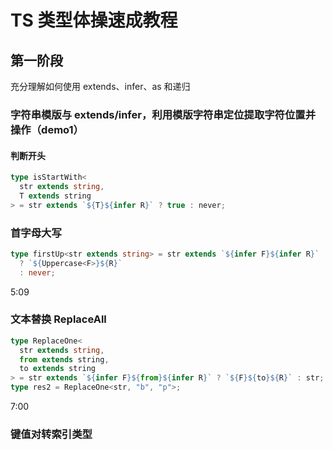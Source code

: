 <!--
 * @Description: 笔记
 * @Author: wangfengxiang
 * @Date: 2023-01-20 08:24:30
 * @LastEditTime: 2023-01-20 10:14:01
 * @LastEditors: wangfengxiang
-->

# TS 类型体操速成教程

## 第一阶段

充分理解如何使用 extends、infer、as 和递归

### 字符串模版与 extends/infer，利用模版字符串定位提取字符位置并操作（demo1）

#### 判断开头

```ts
type isStartWith<
  str extends string,
  T extends string
> = str extends `${T}${infer R}` ? true : never;
```

### 首字母大写

```ts
type firstUp<str extends string> = str extends `${infer F}${infer R}`
  ? `${Uppercase<F>}${R}`
  : never;
```

5:09

### 文本替换 ReplaceAll

```ts
type ReplaceOne<
  str extends string,
  from extends string,
  to extends string
> = str extends `${infer F}${from}${infer R}` ? `${F}${to}${R}` : str;
type res2 = ReplaceOne<str, "b", "p">;
```
7:00
### 键值对转索引类型